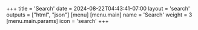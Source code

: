 +++
title = 'Search'
date = 2024-08-22T04:43:41-07:00
layout = 'search'
outputs = ["html", "json"]
[menu]
    [menu.main]
        name = 'Search'
        weight = 3
        [menu.main.params]
            icon = 'search'
+++
